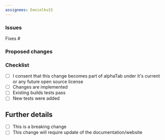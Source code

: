 ```yaml
---
assignees: Danielku15
---
```


### Issues
<!-- Each pull request needs to be related to an issue, mention it here below -->
Fixes #

### Proposed changes
<!-- Describe the proposed changes -->

### Checklist
- [ ] I consent that this change becomes part of alphaTab under it's current or any future open source license
- [ ] Changes are implemented
- [ ] Existing builds tests pass
- [ ] New tests were added

## Further details
- [ ] This is a breaking change
- [ ] This change will require update of the documentation/website